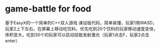# game-battle for food
基于EasyX的一个简单的C++双人游戏
课设版代码，简单易懂，玩家1用WASD，玩家2上下左右，在屏幕上移动吃饮料，优先吃到20个饮料的玩家移动速度变快，体积变大，吃到30个的玩家可以启动技能发射激光（玩家1点击F，玩家2点击enter）
